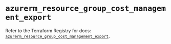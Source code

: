 # `azurerm_resource_group_cost_management_export`

Refer to the Terraform Registry for docs: [`azurerm_resource_group_cost_management_export`](https://registry.terraform.io/providers/hashicorp/azurerm/3.90.0/docs/resources/resource_group_cost_management_export).
